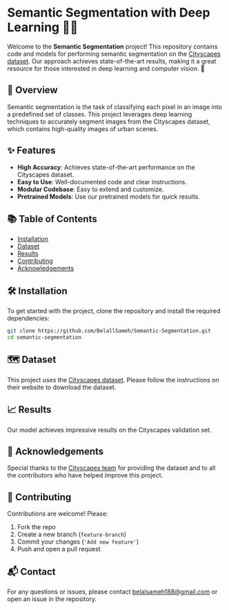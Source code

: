 # Semantic Segmentation with Deep Learning 🧠🎨

Welcome to the **Semantic Segmentation** project! This repository contains code and models for performing semantic segmentation on the [Cityscapes dataset](https://www.cityscapes-dataset.com/). Our approach achieves state-of-the-art results, making it a great resource for those interested in deep learning and computer vision. 🚀

## 📜 Overview

Semantic segmentation is the task of classifying each pixel in an image into a predefined set of classes. This project leverages deep learning techniques to accurately segment images from the Cityscapes dataset, which contains high-quality images of urban scenes.

## ✨ Features

- **High Accuracy**: Achieves state-of-the-art performance on the Cityscapes dataset.
- **Easy to Use**: Well-documented code and clear instructions.
- **Modular Codebase**: Easy to extend and customize.
- **Pretrained Models**: Use our pretrained models for quick results.

## 📚 Table of Contents

- [Installation](#installation)
- [Dataset](#dataset)
- [Results](#results)
- [Contributing](#contributing)
- [Acknowledgements](#Acknowledgements)

## 🛠️ Installation

To get started with the project, clone the repository and install the required dependencies:

```bash
git clone https://github.com/BelallSameh/Semantic-Segmentation.git
cd semantic-segmentation
```

## 🗺️ Dataset 
This project uses the [Cityscapes dataset](https://www.cityscapes-dataset.com/). Please follow the instructions on their website to download the dataset.


## 📈 Results

Our model achieves impressive results on the Cityscapes validation set.


## 🙏 Acknowledgements

Special thanks to the [Cityscapes team](https://www.cityscapes-dataset.com/) for providing the dataset and to all the contributors who have helped improve this project.

## 🤝 Contributing

Contributions are welcome! Please:
1. Fork the repo
2. Create a new branch (`feature-branch`)
3. Commit your changes (`'Add new feature'`)
4. Push and open a pull request

## 📬 Contact

For any questions or issues, please contact belalsameh188@gmail.com or open an issue in the repository.
